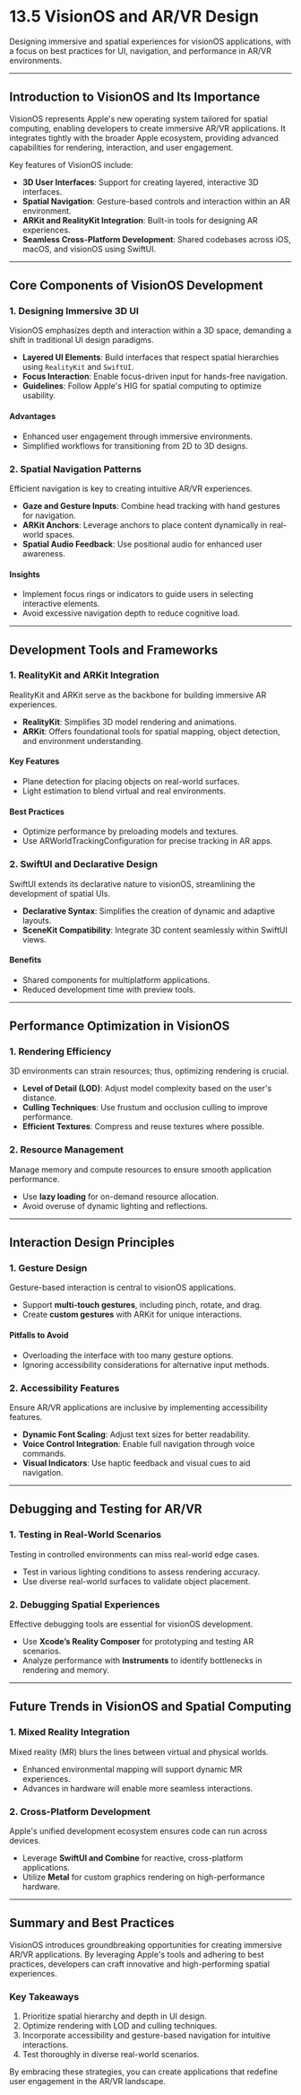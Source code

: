# 13.5 VisionOS and AR/VR Design
Designing immersive and spatial experiences for visionOS applications, with a focus on best practices for UI, navigation, and performance in AR/VR environments.

---

## Introduction to VisionOS and Its Importance
VisionOS represents Apple's new operating system tailored for spatial computing, enabling developers to create immersive AR/VR applications. It integrates tightly with the broader Apple ecosystem, providing advanced capabilities for rendering, interaction, and user engagement.

Key features of VisionOS include:
- **3D User Interfaces**: Support for creating layered, interactive 3D interfaces.
- **Spatial Navigation**: Gesture-based controls and interaction within an AR environment.
- **ARKit and RealityKit Integration**: Built-in tools for designing AR experiences.
- **Seamless Cross-Platform Development**: Shared codebases across iOS, macOS, and visionOS using SwiftUI.

---

## Core Components of VisionOS Development

### **1. Designing Immersive 3D UI**
VisionOS emphasizes depth and interaction within a 3D space, demanding a shift in traditional UI design paradigms. 

- **Layered UI Elements**: Build interfaces that respect spatial hierarchies using `RealityKit` and `SwiftUI`.
- **Focus Interaction**: Enable focus-driven input for hands-free navigation.
- **Guidelines**: Follow Apple's HIG for spatial computing to optimize usability.

#### **Advantages**
- Enhanced user engagement through immersive environments.
- Simplified workflows for transitioning from 2D to 3D designs.

### **2. Spatial Navigation Patterns**
Efficient navigation is key to creating intuitive AR/VR experiences.

- **Gaze and Gesture Inputs**: Combine head tracking with hand gestures for navigation.
- **ARKit Anchors**: Leverage anchors to place content dynamically in real-world spaces.
- **Spatial Audio Feedback**: Use positional audio for enhanced user awareness.

#### **Insights**
- Implement focus rings or indicators to guide users in selecting interactive elements.
- Avoid excessive navigation depth to reduce cognitive load.

---

## Development Tools and Frameworks

### **1. RealityKit and ARKit Integration**
RealityKit and ARKit serve as the backbone for building immersive AR experiences.

- **RealityKit**: Simplifies 3D model rendering and animations.
- **ARKit**: Offers foundational tools for spatial mapping, object detection, and environment understanding.

#### **Key Features**
- Plane detection for placing objects on real-world surfaces.
- Light estimation to blend virtual and real environments.

#### **Best Practices**
- Optimize performance by preloading models and textures.
- Use ARWorldTrackingConfiguration for precise tracking in AR apps.

### **2. SwiftUI and Declarative Design**
SwiftUI extends its declarative nature to visionOS, streamlining the development of spatial UIs.

- **Declarative Syntax**: Simplifies the creation of dynamic and adaptive layouts.
- **SceneKit Compatibility**: Integrate 3D content seamlessly within SwiftUI views.

#### **Benefits**
- Shared components for multiplatform applications.
- Reduced development time with preview tools.

---

## Performance Optimization in VisionOS

### **1. Rendering Efficiency**
3D environments can strain resources; thus, optimizing rendering is crucial.

- **Level of Detail (LOD)**: Adjust model complexity based on the user's distance.
- **Culling Techniques**: Use frustum and occlusion culling to improve performance.
- **Efficient Textures**: Compress and reuse textures where possible.

### **2. Resource Management**
Manage memory and compute resources to ensure smooth application performance.

- Use **lazy loading** for on-demand resource allocation.
- Avoid overuse of dynamic lighting and reflections.

---

## Interaction Design Principles

### **1. Gesture Design**
Gesture-based interaction is central to visionOS applications.

- Support **multi-touch gestures**, including pinch, rotate, and drag.
- Create **custom gestures** with ARKit for unique interactions.

#### **Pitfalls to Avoid**
- Overloading the interface with too many gesture options.
- Ignoring accessibility considerations for alternative input methods.

### **2. Accessibility Features**
Ensure AR/VR applications are inclusive by implementing accessibility features.

- **Dynamic Font Scaling**: Adjust text sizes for better readability.
- **Voice Control Integration**: Enable full navigation through voice commands.
- **Visual Indicators**: Use haptic feedback and visual cues to aid navigation.

---

## Debugging and Testing for AR/VR

### **1. Testing in Real-World Scenarios**
Testing in controlled environments can miss real-world edge cases.

- Test in various lighting conditions to assess rendering accuracy.
- Use diverse real-world surfaces to validate object placement.

### **2. Debugging Spatial Experiences**
Effective debugging tools are essential for visionOS development.

- Use **Xcode’s Reality Composer** for prototyping and testing AR scenarios.
- Analyze performance with **Instruments** to identify bottlenecks in rendering and memory.

---

## Future Trends in VisionOS and Spatial Computing

### **1. Mixed Reality Integration**
Mixed reality (MR) blurs the lines between virtual and physical worlds.

- Enhanced environmental mapping will support dynamic MR experiences.
- Advances in hardware will enable more seamless interactions.

### **2. Cross-Platform Development**
Apple's unified development ecosystem ensures code can run across devices.

- Leverage **SwiftUI and Combine** for reactive, cross-platform applications.
- Utilize **Metal** for custom graphics rendering on high-performance hardware.

---

## Summary and Best Practices
VisionOS introduces groundbreaking opportunities for creating immersive AR/VR applications. By leveraging Apple's tools and adhering to best practices, developers can craft innovative and high-performing spatial experiences.

### **Key Takeaways**
1. Prioritize spatial hierarchy and depth in UI design.
2. Optimize rendering with LOD and culling techniques.
3. Incorporate accessibility and gesture-based navigation for intuitive interactions.
4. Test thoroughly in diverse real-world scenarios.

By embracing these strategies, you can create applications that redefine user engagement in the AR/VR landscape.

